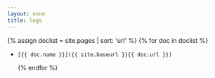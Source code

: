 ```yaml
---
layout: none
title: logs
---
```


{% assign doclist = site.pages | sort: 'url'  %}
  {% for doc in doclist %}
-     [{{ doc.name }}]({{ site.baseurl }}{{ doc.url }})
  {% endfor %}
